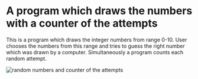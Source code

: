 # A program which draws the numbers with a counter of the attempts

This is a program which draws the integer numbers from range 0-10. User chooses the numbers from this range and tries to guess the right number which was drawn by a computer.
Simultaneously a program counts each random attempt.


![random numbers and counter of the attempts](https://github.com/DominikSmo/Drawing-of-the-numbers/assets/147718259/599434d0-0c7d-4166-906b-2c4474bf74e3)
